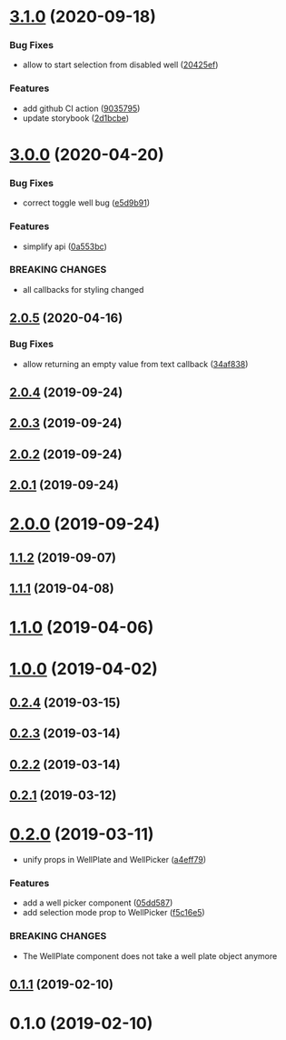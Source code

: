 # [3.1.0](https://github.com/zakodium/react-well-plates/compare/v3.0.0...v3.1.0) (2020-09-18)


### Bug Fixes

* allow to start selection from disabled well ([20425ef](https://github.com/zakodium/react-well-plates/commit/20425eff4b9db18cdce2ba1c8f71a5ed9847a3da))


### Features

* add github CI action ([9035795](https://github.com/zakodium/react-well-plates/commit/90357956803d64cb6be9a0ce603ef1a953744fc1))
* update storybook ([2d1bcbe](https://github.com/zakodium/react-well-plates/commit/2d1bcbeb4f17f08d467c120bd7108a0bc8ba7cc8))



# [3.0.0](https://github.com/zakodium/react-well-plates/compare/v2.0.5...v3.0.0) (2020-04-20)


### Bug Fixes

* correct toggle well bug ([e5d9b91](https://github.com/zakodium/react-well-plates/commit/e5d9b913154c8d0850dfc040d971869546777607))


### Features

* simplify api ([0a553bc](https://github.com/zakodium/react-well-plates/commit/0a553bcba7b138af91ea3b8a984ebeb43f26218c))


### BREAKING CHANGES

* all callbacks for styling changed



## [2.0.5](https://github.com/zakodium/react-well-plates/compare/v2.0.4...v2.0.5) (2020-04-16)


### Bug Fixes

* allow returning an empty value from text callback ([34af838](https://github.com/zakodium/react-well-plates/commit/34af83893b9e52fef64bc95f639b9829241015d9))



## [2.0.4](https://github.com/zakodium/react-well-plates/compare/v2.0.3...v2.0.4) (2019-09-24)



## [2.0.3](https://github.com/zakodium/react-well-plates/compare/v2.0.2...v2.0.3) (2019-09-24)



## [2.0.2](https://github.com/zakodium/react-well-plates/compare/v2.0.1...v2.0.2) (2019-09-24)



## [2.0.1](https://github.com/zakodium/react-well-plates/compare/v2.0.0...v2.0.1) (2019-09-24)



# [2.0.0](https://github.com/zakodium/react-well-plates/compare/v1.1.2...v2.0.0) (2019-09-24)



## [1.1.2](https://github.com/zakodium/react-well-plates/compare/v1.1.1...v1.1.2) (2019-09-07)



## [1.1.1](https://github.com/zakodium/react-well-plates/compare/v1.1.0...v1.1.1) (2019-04-08)



# [1.1.0](https://github.com/zakodium/react-well-plates/compare/v1.0.0...v1.1.0) (2019-04-06)



# [1.0.0](https://github.com/zakodium/react-well-plates/compare/v0.2.4...v1.0.0) (2019-04-02)



## [0.2.4](https://github.com/zakodium/react-well-plates/compare/v0.2.3...v0.2.4) (2019-03-15)



## [0.2.3](https://github.com/zakodium/react-well-plates/compare/v0.2.2...v0.2.3) (2019-03-14)



## [0.2.2](https://github.com/zakodium/react-well-plates/compare/v0.2.1...v0.2.2) (2019-03-14)



## [0.2.1](https://github.com/zakodium/react-well-plates/compare/v0.2.0...v0.2.1) (2019-03-12)



# [0.2.0](https://github.com/zakodium/react-well-plates/compare/v0.1.1...v0.2.0) (2019-03-11)


* unify props in WellPlate and WellPicker ([a4eff79](https://github.com/zakodium/react-well-plates/commit/a4eff79d3bf7ad3ae0727c30460fe1b56b318037))


### Features

* add a well picker component ([05dd587](https://github.com/zakodium/react-well-plates/commit/05dd587407281df53ecb96ae8281e3e989d882ae))
* add selection mode prop to WellPicker ([f5c16e5](https://github.com/zakodium/react-well-plates/commit/f5c16e587c8649f874cbb5bd0829694182a3eee2))


### BREAKING CHANGES

* The WellPlate component does not take a well plate object anymore



## [0.1.1](https://github.com/zakodium/react-well-plates/compare/v0.1.0...v0.1.1) (2019-02-10)



# 0.1.0 (2019-02-10)



